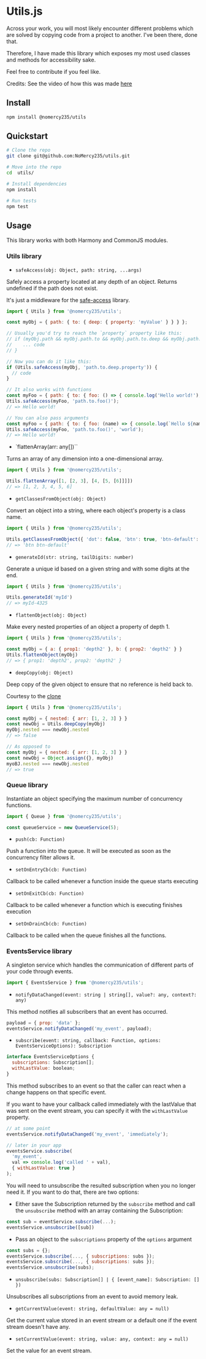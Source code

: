 # Utils.js

Across your work, you will most likely encounter different problems which are solved by copying code from a project to another. I've been there, done that.

Therefore, I have made this library which exposes my most used classes and methods for accessibility sake.

Feel free to contribute if you feel like.

Credits:
See the video of how this was made [here](http://dev.topheman.com/package-a-module-for-npm-in-commonjs-es2015-umd-with-babel-and-rollup/)

## Install

```sh
npm install @nomercy235/utils
```

## Quickstart

``` sh
# Clone the repo
git clone git@github.com:NoMercy235/utils.git

# Move into the repo
cd  utils/

# Install dependencies
npm install

# Run tests
npm test
```

## Usage

This library works with both Harmony and CommonJS modules.

### Utils library

- `safeAccess(obj: Object, path: string, ...args)`

Safely access a property located at any depth of an object. Returns undefined if the path does not exist.

It's just a middleware for the [safe-access](https://www.npmjs.com/package/safe-access) library.

```javascript
import { Utils } from '@nomercy235/utils';

const myObj = { path: { to: { deep: { property: 'myValue' } } } };

// Usually you'd try to reach the `property` property like this:
// if (myObj.path && myObj.path.to && myObj.path.to.deep && myObj.path.to.deep.property) {
//    ... code
// }

// Now you can do it like this:
if (Utils.safeAccess(myObj, 'path.to.deep.property')) {
  // code
}

// It also works with functions
const myFoo = { path: { to: { foo: () => { console.log('Hello world!'); } } } };
Utils.safeAccess(myFoo, 'path.to.foo()');
// => Hello world!

// You can also pass arguments
const myFoo = { path: { to: { foo: (name) => { console.log(`Hello ${name}!`); } } } };
Utils.safeAccess(myFoo, 'path.to.foo()', 'world');
// => Hello world!
```

- `flattenArray(arr: any[])``

Turns an array of any dimension into a one-dimensional array.

```javascript
import { Utils } from '@nomercy235/utils';

Utils.flattenArray([1, [2, 3], [4, [5, [6]]]])
// => [1, 2, 3, 4, 5, 6]
```

- `getClassesFromObject(obj: Object)`

Convert an object into a string, where each object's property is a class name.

```javascript
import { Utils } from '@nomercy235/utils';

Utils.getClassesFromObject({ 'dot': false, 'btn': true, 'btn-default': true })
// => 'btn btn-default'
```

- `generateId(str: string, tailDigits: number)`

Generate a unique id based on a given string and with some digits at the end.

```javascript
import { Utils } from '@nomercy235/utils';

Utils.generateId('myId')
// => myId-4325
```

- `flattenObject(obj: Object)`

Make every nested properties of an object a property of depth 1.

```javascript
import { Utils } from '@nomercy235/utils';

const myObj = { a: { prop1: 'depth2' }, b: { prop2: 'depth2' } }
Utils.flattenObject(myObj)
// => { prop1: 'depth2', prop2: 'depth2' }
```

- `deepCopy(obj: Object)`

Deep copy of the given object to ensure that no reference is held back to.

Courtesy to the [clone](https://www.npmjs.com/package/clone)

```javascript
import { Utils } from '@nomercy235/utils';

const myObj = { nested: { arr: [1, 2, 3] } }
const newObj = Utils.deepCopy(myObj)
myObj.nested === newObj.nested
// => false

// As opposed to
const myObj = { nested: { arr: [1, 2, 3] } }
const newObj = Object.assign({}, myObj)
myoBJ.nested === newObj.nested
// => true
```

### Queue library

Instantiate an object specifying the maximum number of concurrency functions.

```javascript
import { Queue } from '@nomercy235/utils';

const queueService = new QueueService(5);
```

- `push(cb: Function)`

Push a function into the queue. It will be executed as soon as the concurrency filter allows it.

- `setOnEntryCb(cb: Function)`

Callback to be called whenever a function inside the queue starts executing

- `setOnExitCb(cb: Function)`

Callback to be called whenever a function which is executing finishes execution

- `setOnDrainCb(cb: Function)`

Callback to be called when the queue finishes all the functions.

### EventsService library

A singleton service which handles the communication of different parts of your code through events.
```javascript
import { EventsService } from '@nomercy235/utils';
```

- `notifyDataChanged(event: string | string[], value?: any, context?: any)`

This method notifies all subscribers that an event has occurred.

```javascript
payload = { prop: 'data' };
eventsService.notifyDataChanged('my_event', payload);
```

- `subscribe(event: string, callback: Function, options: EventsServiceOptions): Subscription`

```javascript
interface EventsServiceOptions {
  subscriptions: Subscription[];
  withLastValue: boolean;
}
```

This method subscribes to an event so that the caller can react when a change happens on that specific event.

If you want to have your callback called immediately with the lastValue that was sent on the event stream, you can specify it with the `withLastValue` property.

```javascript
// at some point
eventsService.notifyDataChanged('my_event', 'immediately');

// later in your app
eventsService.subscribe(
  'my_event',
  val => console.log('called ' + val),
  { withLastValue: true }
);
```

You will need to unsubscribe the resulted subscription when you no longer need it. If you want to do that, there are two options:
  - Either save the Subscription returned by the `subscribe` method and call the `unsubscribe` method with an array containing the Subscription:

```javascript
const sub = eventService.subscribe(...);
eventsService.unsubscribe([sub])
```

  - Pass an object to the `subscriptions` property of the `options` argument

```javascript
const subs = {};
eventsService.subscribe(..., { subscriptions: subs });
eventsService.subscribe(..., { subscriptions: subs });
eventsService.unsubscribe(subs);
```

- `unsubscribe(subs: Subscription[] | { [event_name]: Subscription: [] })`

Unsubscribes all subscriptions from an event to avoid memory leak.

- `getCurrentValue(event: string, defaultValue: any = null)`

Get the current value stored in an event stream or a default one if the event stream doesn't have any.

- `setCurrentValue(event: string, value: any, context: any = null)`

Set the value for an event stream.
